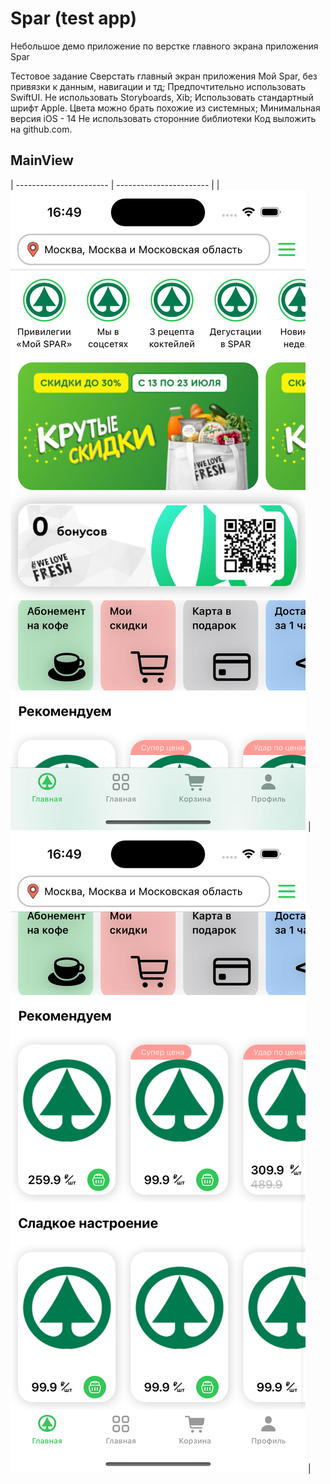# Spar (test app)
Небольшое демо приложение по верстке главного экрана приложения Spar

Тестовое задание
Сверстать главный экран приложения Мой Spar, без привязки к данным, навигации и тд;
Предпочтительно использовать SwiftUI. Не использовать Storyboards, Xib;
Использовать стандартный шрифт Apple. Цвета можно брать похожие из системных;
Минимальная версия iOS - 14
Не использовать сторонние библиотеки
Код выложить на github.com.

## MainView

| ----------------------- | ----------------------- |
| ![Screenshot 1](ScreenshotsForReadme/MainView-1.png) | ![Screenshot 2](ScreenshotsForReadme/MainView-2.png) |

